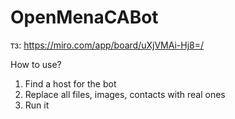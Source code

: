 # OpenMenaCABot

тз: https://miro.com/app/board/uXjVMAi-Hj8=/

How to use?

1. Find a host for the bot
2. Replace all files, images, contacts with real ones
3. Run it
